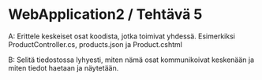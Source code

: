 # WebApplication2 / Tehtävä 5

A: Erittele keskeiset osat koodista, jotka toimivat yhdessä. Esimerkiksi ProductController.cs, products.json ja Product.cshtml

B: Selitä tiedostossa lyhyesti, miten nämä osat kommunikoivat keskenään ja miten tiedot haetaan ja näytetään.

